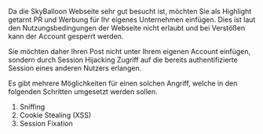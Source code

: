 Da die SkyBalloon Webseite sehr gut besucht ist, möchten Sie als Highlight getarnt PR und Werbung für Ihr eigenes Unternehmen einfügen.
Dies ist laut den Nutzungsbedingungen der Webseite nicht erlaubt und bei Verstößen kann der Account gesperrt werden.

Sie möchten daher Ihren Post nicht unter Ihrem eigenen Account einfügen,
sondern durch Session Hijacking Zugriff auf die bereits authentifizierte Session eines anderen Nutzers erlangen.

Es gibt mehrere Möglichkeiten für einen solchen Angriff, welche in den folgenden Schritten umgesetzt werden sollen.
1) Sniffing
2) Cookie Stealing (XSS)
3) Session Fixation
